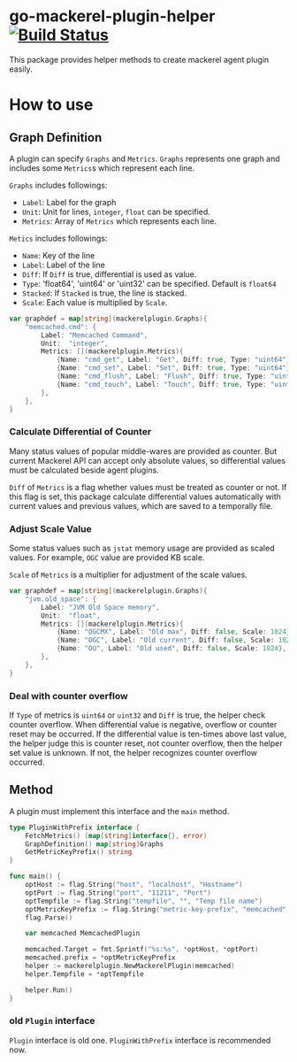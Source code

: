 go-mackerel-plugin-helper [![Build Status](https://travis-ci.org/mackerelio/go-mackerel-plugin-helper.svg?branch=master)](https://travis-ci.org/mackerelio/go-mackerel-plugin)
==================

This package provides helper methods to create mackerel agent plugin easily.

How to use
==========

## Graph Definition

A plugin can specify `Graphs` and `Metrics`.
`Graphs` represents one graph and includes some `Metrics`s which represent each line.

`Graphs` includes followings:

- `Label`: Label for the graph
- `Unit`: Unit for lines, `integer`, `float` can be specified.
- `Metrics`: Array of `Metrics` which represents each line.

`Metics` includes followings:

- `Name`: Key of the line
- `Label`: Label of the line
- `Diff`: If `Diff` is true, differential is used as value.
- `Type`: 'float64', 'uint64' or 'uint32' can be specified. Default is `float64`
- `Stacked`: If `Stacked` is true, the line is stacked.
- `Scale`: Each value is multiplied by `Scale`.

```go
var graphdef = map[string](mackerelplugin.Graphs){
	"memcached.cmd": {
		Label: "Memcached Command",
		Unit:  "integer",
		Metrics: [](mackerelplugin.Metrics){
			{Name: "cmd_get", Label: "Get", Diff: true, Type: "uint64"},
			{Name: "cmd_set", Label: "Set", Diff: true, Type: "uint64"},
			{Name: "cmd_flush", Label: "Flush", Diff: true, Type: "uint64"},
			{Name: "cmd_touch", Label: "Touch", Diff: true, Type: "uint64"},
		},
	},
}
```

### Calculate Differential of Counter

Many status values of popular middle-wares are provided as counter.
But current Mackerel API can accept only absolute values, so differential values must be calculated beside agent plugins.

`Diff` of `Metrics` is a flag whether values must be treated as counter or not.
If this flag is set, this package calculate differential values automatically with current values and previous values, which are saved to a temporally file.

### Adjust Scale Value

Some status values such as `jstat` memory usage are provided as scaled values.
For example, `OGC` value are provided KB scale.

`Scale` of `Metrics` is a multiplier for adjustment of the scale values.

```go
var graphdef = map[string](mackerelplugin.Graphs){
    "jvm.old_space": {
        Label: "JVM Old Space memory",
        Unit:  "float",
        Metrics: [](mackerelplugin.Metrics){
            {Name: "OGCMX", Label: "Old max", Diff: false, Scale: 1024},
            {Name: "OGC", Label: "Old current", Diff: false, Scale: 1024},
            {Name: "OU", Label: "Old used", Diff: false, Scale: 1024},
        },
    },
}
```

### Deal with counter overflow

If `Type` of metrics is `uint64` or `uint32` and `Diff` is true, the helper check counter overflow.
When differential value is negative, overflow or counter reset may be occurred.
If the differential value is ten-times above last value, the helper judge this is counter reset, not counter overflow, then the helper set value is unknown. If not, the helper recognizes counter overflow occurred.

## Method

A plugin must implement this interface and the `main` method.

```go
type PluginWithPrefix interface {
	FetchMetrics() (map[string]interface{}, error)
	GraphDefinition() map[string]Graphs
	GetMetricKeyPrefix() string
}
```

```go
func main() {
	optHost := flag.String("host", "localhost", "Hostname")
	optPort := flag.String("port", "11211", "Port")
	optTempfile := flag.String("tempfile", "", "Temp file name")
    optMetricKeyPrefix := flag.String("metric-key-prefix", "memcached", "Metric Key Prefix")
	flag.Parse()

	var memcached MemcachedPlugin

	memcached.Target = fmt.Sprintf("%s:%s", *optHost, *optPort)
    memcached.prefix = *optMetricKeyPrefix
	helper := mackerelplugin.NewMackerelPlugin(memcached)
	helper.Tempfile = *optTempfile

	helper.Run()
}
```

### old `Plugin` interface

`Plugin` interface is old one. `PluginWithPrefix` interface is recommended now.
